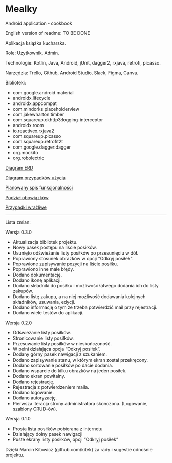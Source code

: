 # Mealky

Android application - cookbook

English version of readme: TO BE DONE

Aplikacja książka kucharska.

Role:
Użytkownik, Admin.

Technologie:
Kotlin, Java, Android, jUnit, dagger2, rxjava, retrofi, picasso.

Narzędzia:
Trello, Github, Android Studio, Slack, Figma, Canva.

Biblioteki:
- com.google.android.material  
- androidx.lifecycle  
- androidx.appcompat  
- com.mindorks:placeholderview  
- com.jakewharton.timber  
- com.squareup.okhttp3:logging-interceptor  
- androidx.room  
- io.reactivex.rxjava2
- com.squareup.picasso  
- com.squareup.retrofit2t  
- com.google.dagger:dagger  
- org.mockito  
- org.robolectric  


[Diagram ERD](documentation/diagram_ERD.png)  

[Diagram przypadków użycia](documentation/diagram_przypadków_użycia.jpg)  

[Planowany spis funkcjonalności](documentation/planowany_spis_funkcjonalności.txt)  

[Podział obowiązków](documentation/podział_obowiązków.txt)  

[Przypadki wrażliwe](documentation/przypadki_wrazliwe.txt)  


-------------------------------------------------------------------
Lista zmian:

Wersja 0.3.0 
- Aktualizacja bibliotek projektu.
- Nowy pasek postępu na liście posiłków.
- Usunięto odświeżanie listy posiłków po przesunięciu w dół.
- Poprawiony stosunek obrazków w opcji "Odkryj posiłek".
- Poprawione zapisywanie pozycji na liście posiłku.
- Poprawiono inne małe błędy.
- Dodano dokumentację.
- Dodano ikonę aplikacji.
- Dodano składniki do posiłku i możliwość łatwego dodania ich do listy zakupów.
- Dodano listę zakupu, a na niej możliwość dodawania kolejnych składników, usuwania, edycji.
- Dodano informację o tym że trzeba potwierdzić mail przy rejestracji.
- Dodano wiele testów do aplikacji.

Wersja 0.2.0
- Odświeżanie listy posiłków.  
- Stronicowanie listy posiłków.  
- Przesuwanie listy posiłków w nieskończoność.  
- W pełni działająca opcja “Odkryj posiłek”.  
- Dodany górny pasek nawigacji z szukaniem.  
- Dodano zapisywanie stanu, w którym ekran został przekręcony.  
- Dodano sortowanie posiłków po dacie dodania.  
- Dodano wsparcie do kilku obrazków na jeden posiłek.  
- Dodano ekran powitalny.  
- Dodano rejestrację.  
- Rejestracja z potwierdzeniem maila.  
- Dodano logowanie.  
- Dodano autoryzację.  
- Pierwsza iteracja strony administratora skończona. (Logowanie, szablony CRUD-ów).  

Wersja 0.1.0  
- Prosta lista posiłków pobierana z internetu  
- Działający dolny pasek nawigacji   
- Puste ekrany listy posiłków, opcji “Odkryj posiłek”  

Dzięki Marcin Kitowicz (github.com/kitek) za rady i sugestie odnośnie projektu.
